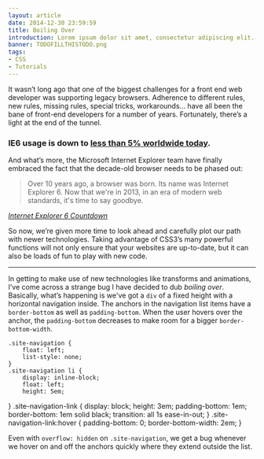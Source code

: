 ```yaml
---
layout: article
date: 2014-12-30 23:59:59
title: Boiling Over
introduction: Lorem ipsum dolor sit amet, consectetur adipiscing elit. Cras ac elit enim, et tempus nulla.
banner: TODOFILLTHISTODO.png
tags:
- CSS
- Tutorials
---
```


It wasn’t long ago that one of the biggest challenges for a front end web developer was supporting legacy browsers. Adherence to different rules, new rules, missing rules, special tricks, workarounds... have all been the bane of front-end developers for a number of years. Fortunately, there’s a light at the end of the tunnel.

### IE6 usage is down to [less than 5% worldwide today](http://www.modern.ie/en-us/ie6countdown).

And what’s more, the Microsoft Internet Explorer team have finally embraced the fact that the decade-old browser needs to be phased out:

> Over 10 years ago, a browser was born. Its name was Internet Explorer 6. Now that we're in 2013, in an era of modern web standards, it's time to say goodbye.

<cite class="citation">[Internet Explorer 6 Countdown](http://www.modern.ie/en-us/ie6countdown)</cite>

So now, we’re given more time to look ahead and carefully plot our path with newer technologies. Taking advantage of CSS3’s many powerful functions will not only ensure that your websites are up-to-date, but it can also be loads of fun to play with new code.

--------

In getting to make use of new technologies like transforms and animations, I’ve come across a strange bug I have decided to dub *boiling over*. Basically, what’s happening is we've got a <code>div</code> of a fixed height with a horizontal navigation inside. The anchors in the navigation list items have a <code>border-bottom</code> as well as <code>padding-bottom</code>. When the user hovers over the anchor, the <code>padding-bottom</code> decreases to make room for a bigger <code>border-bottom-width</code>.

	.site-navigation {
	    float: left;
	    list-style: none;
	}
	.site-navigation li {
	    display: inline-block;
	    float: left;
	    height: 5em;
  }
	.site-navigation-link {
	    display: block;
	    height: 3em;
	    padding-bottom: 1em;
	    border-bottom: 1em solid black;
	    transition: all 1s ease-in-out;
	}
	.site-navigation-link:hover {
	    padding-bottom: 0;
	    border-bottom-width: 2em;
	}

Even with <code>overflow: hidden</code> on <code>.site-navigation</code>, we get a bug whenever we hover on and off the anchors quickly where they extend outside the list.





